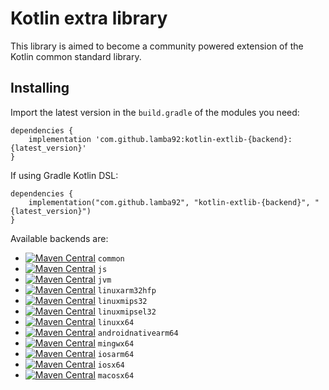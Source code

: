 # Kotlin extra library 
This library is aimed to become a community powered extension of the Kotlin common standard library. 

## Installing 

Import the latest version in the `build.gradle` of the modules you need:

```
dependencies {
    implementation 'com.github.lamba92:kotlin-extlib-{backend}:{latest_version}'
}
```

If using Gradle Kotlin DSL:
```
dependencies {
    implementation("com.github.lamba92", "kotlin-extlib-{backend}", "{latest_version}")
}
```

Available backends are:
- [![Maven Central](https://maven-badges.herokuapp.com/maven-central/com.github.lamba92/kotlin-extlib-common/badge.svg)](https://maven-badges.herokuapp.com/maven-central/com.github.lamba92/kotlin-extlib-common) `common`
- [![Maven Central](https://maven-badges.herokuapp.com/maven-central/com.github.lamba92/kotlin-extlib-js/badge.svg)](https://maven-badges.herokuapp.com/maven-central/com.github.lamba92/kotlin-extlib-js) `js`
- [![Maven Central](https://maven-badges.herokuapp.com/maven-central/com.github.lamba92/kotlin-extlib-jvm/badge.svg)](https://maven-badges.herokuapp.com/maven-central/com.github.lamba92/kotlin-extlib-jvm) `jvm`
- [![Maven Central](https://maven-badges.herokuapp.com/maven-central/com.github.lamba92/kotlin-extlib-linuxarm32hfp/badge.svg)](https://maven-badges.herokuapp.com/maven-central/com.github.lamba92/kotlin-extlib-linuxarm32hfp) `linuxarm32hfp`
- [![Maven Central](https://maven-badges.herokuapp.com/maven-central/com.github.lamba92/kotlin-extlib-linuxmips32/badge.svg)](https://maven-badges.herokuapp.com/maven-central/com.github.lamba92/kotlin-extlib-linuxmips32) `linuxmips32`
- [![Maven Central](https://maven-badges.herokuapp.com/maven-central/com.github.lamba92/kotlin-extlib-linuxmipsel32/badge.svg)](https://maven-badges.herokuapp.com/maven-central/com.github.lamba92/kotlin-extlib-linuxmipsel32) `linuxmipsel32`
- [![Maven Central](https://maven-badges.herokuapp.com/maven-central/com.github.lamba92/kotlin-extlib-linuxx64/badge.svg)](https://maven-badges.herokuapp.com/maven-central/com.github.lamba92/kotlin-extlib-linuxx64) `linuxx64`
- [![Maven Central](https://maven-badges.herokuapp.com/maven-central/com.github.lamba92/kotlin-extlib-androidnativearm64/badge.svg)](https://maven-badges.herokuapp.com/maven-central/com.github.lamba92/kotlin-extlib-androidnativearm64) `androidnativearm64`
- [![Maven Central](https://maven-badges.herokuapp.com/maven-central/com.github.lamba92/kotlin-extlib-mingwx64/badge.svg)](https://maven-badges.herokuapp.com/maven-central/com.github.lamba92/kotlin-extlib-mingwx64) `mingwx64`
- [![Maven Central](https://maven-badges.herokuapp.com/maven-central/com.github.lamba92/kotlin-extlib-iosarm64/badge.svg)](https://maven-badges.herokuapp.com/maven-central/com.github.lamba92/kotlin-extlib-iosarm64) `iosarm64`
- [![Maven Central](https://maven-badges.herokuapp.com/maven-central/com.github.lamba92/kotlin-extlib-iosx64/badge.svg)](https://maven-badges.herokuapp.com/maven-central/com.github.lamba92/kotlin-extlib-iosx64) `iosx64`
- [![Maven Central](https://maven-badges.herokuapp.com/maven-central/com.github.lamba92/kotlin-extlib-macosx64/badge.svg)](https://maven-badges.herokuapp.com/maven-central/com.github.lamba92/kotlin-extlib-macosx64) `macosx64`
